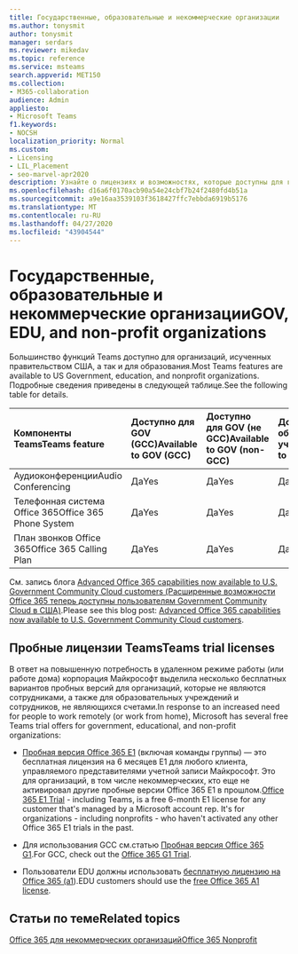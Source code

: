 ```yaml
---
title: Государственные, образовательные и некоммерческие организации
ms.author: tonysmit
author: tonysmit
manager: serdars
ms.reviewer: mikedav
ms.topic: reference
ms.service: msteams
search.appverid: MET150
ms.collection:
- M365-collaboration
audience: Admin
appliesto:
- Microsoft Teams
f1.keywords:
- NOCSH
localization_priority: Normal
ms.custom:
- Licensing
- LIL_Placement
- seo-marvel-apr2020
description: Узнайте о лицензиях и возможностях, которые доступны для государственных организаций, а также для образования и использования в коммерческих планах.
ms.openlocfilehash: d16a6f0170acb90a54e24cbf7b24f2480fd4b51a
ms.sourcegitcommit: a9e16aa3539103f3618427ffc7ebbda6919b5176
ms.translationtype: MT
ms.contentlocale: ru-RU
ms.lasthandoff: 04/27/2020
ms.locfileid: "43904544"
---
```

# <a name="gov-edu-and-non-profit-organizations"></a><span data-ttu-id="58b16-103">Государственные, образовательные и некоммерческие организации</span><span class="sxs-lookup"><span data-stu-id="58b16-103">GOV, EDU, and non-profit organizations</span></span>

<span data-ttu-id="58b16-104">Большинство функций Teams доступно для организаций, исученных правительством США, а так и для образования.</span><span class="sxs-lookup"><span data-stu-id="58b16-104">Most Teams features are available to US Government, education, and nonprofit organizations.</span></span> <span data-ttu-id="58b16-105">Подробные сведения приведены в следующей таблице.</span><span class="sxs-lookup"><span data-stu-id="58b16-105">See the following table for details.</span></span>

|<span data-ttu-id="58b16-106">**Компоненты Teams**</span><span class="sxs-lookup"><span data-stu-id="58b16-106">**Teams feature**</span></span>|<span data-ttu-id="58b16-107">**Доступно для GOV (GCC)**</span><span class="sxs-lookup"><span data-stu-id="58b16-107">**Available to GOV (GCC)**</span></span>|<span data-ttu-id="58b16-108">**Доступно для GOV (не GCC)**</span><span class="sxs-lookup"><span data-stu-id="58b16-108">**Available to GOV (non-GCC)**</span></span>|<span data-ttu-id="58b16-109">**Доступно для образовательных учреждений**</span><span class="sxs-lookup"><span data-stu-id="58b16-109">**Available to EDU**</span></span>|<span data-ttu-id="58b16-110">**Доступна для некоммерческих организаций**</span><span class="sxs-lookup"><span data-stu-id="58b16-110">**Available to non-profit organizations**</span></span>|
|:-----|:-----|:-----|:-----|:-----|
|<span data-ttu-id="58b16-111">Аудиоконференции</span><span class="sxs-lookup"><span data-stu-id="58b16-111">Audio Conferencing</span></span>  <br/> |<span data-ttu-id="58b16-112">Да</span><span class="sxs-lookup"><span data-stu-id="58b16-112">Yes</span></span>  <br/> |<span data-ttu-id="58b16-113">Да</span><span class="sxs-lookup"><span data-stu-id="58b16-113">Yes</span></span>  <br/> |<span data-ttu-id="58b16-114">Да</span><span class="sxs-lookup"><span data-stu-id="58b16-114">Yes</span></span>  <br/> |<span data-ttu-id="58b16-115">Да</span><span class="sxs-lookup"><span data-stu-id="58b16-115">Yes</span></span>  <br/> |
|<span data-ttu-id="58b16-116">Телефонная система Office 365</span><span class="sxs-lookup"><span data-stu-id="58b16-116">Office 365 Phone System</span></span>  <br/> |<span data-ttu-id="58b16-117">Да</span><span class="sxs-lookup"><span data-stu-id="58b16-117">Yes</span></span>  <br/> |<span data-ttu-id="58b16-118">Да</span><span class="sxs-lookup"><span data-stu-id="58b16-118">Yes</span></span>  <br/> |<span data-ttu-id="58b16-119">Да</span><span class="sxs-lookup"><span data-stu-id="58b16-119">Yes</span></span>  <br/> |<span data-ttu-id="58b16-120">Да</span><span class="sxs-lookup"><span data-stu-id="58b16-120">Yes</span></span>  <br/> |
|<span data-ttu-id="58b16-121">План звонков Office 365</span><span class="sxs-lookup"><span data-stu-id="58b16-121">Office 365 Calling Plan</span></span>  <br/> |<span data-ttu-id="58b16-122">Да</span><span class="sxs-lookup"><span data-stu-id="58b16-122">Yes</span></span>  <br/> |<span data-ttu-id="58b16-123">Да</span><span class="sxs-lookup"><span data-stu-id="58b16-123">Yes</span></span>  <br/> |<span data-ttu-id="58b16-124">Да</span><span class="sxs-lookup"><span data-stu-id="58b16-124">Yes</span></span>  <br/> |<span data-ttu-id="58b16-125">Да</span><span class="sxs-lookup"><span data-stu-id="58b16-125">Yes</span></span>  <br/> |
   
<span data-ttu-id="58b16-126">См. запись блога [Advanced Office 365 capabilities now available to U.S. Government Community Cloud customers (Расширенные возможности Office 365 теперь доступны пользователям Government Community Cloud в США)](https://www.microsoft.com/microsoft-365/blog/2017/01/17/advanced-office-365-capabilities-now-available-to-u-s-government-community-customers/).</span><span class="sxs-lookup"><span data-stu-id="58b16-126">Please see this blog post: [Advanced Office 365 capabilities now available to U.S. Government Community Cloud customers](https://www.microsoft.com/microsoft-365/blog/2017/01/17/advanced-office-365-capabilities-now-available-to-u-s-government-community-customers/).</span></span>

## <a name="teams-trial-licenses"></a><span data-ttu-id="58b16-127">Пробные лицензии Teams</span><span class="sxs-lookup"><span data-stu-id="58b16-127">Teams trial licenses</span></span>

<span data-ttu-id="58b16-128">В ответ на повышенную потребность в удаленном режиме работы (или работе дома) корпорация Майкрософт выделила несколько бесплатных вариантов пробных версий для организаций, которые не являются сотрудниками, а также для образовательных учреждений и сотрудников, не являющихся счетами.</span><span class="sxs-lookup"><span data-stu-id="58b16-128">In response to an increased need for people to work remotely (or work from home), Microsoft has several free Teams trial offers for government, educational, and non-profit organizations:</span></span>

- <span data-ttu-id="58b16-129">[Пробная версия Office 365 E1](../e1-trial-license.md) (включая команды группы) — это бесплатная лицензия на 6 месяцев E1 для любого клиента, управляемого представителями учетной записи Майкрософт. Это для организаций, в том числе некоммерческих, кто еще не активировал другие пробные версии Office 365 E1 в прошлом.</span><span class="sxs-lookup"><span data-stu-id="58b16-129">[Office 365 E1 Trial](../e1-trial-license.md) - including Teams, is a free 6-month E1 license for any customer that's managed by a Microsoft account rep. It's for organizations - including nonprofits - who haven't activated any other Office 365 E1 trials in the past.</span></span> 

- <span data-ttu-id="58b16-130">Для использования GCC см.статью [Пробная версия Office 365 G1](../g1-trial-license.md).</span><span class="sxs-lookup"><span data-stu-id="58b16-130">For GCC, check out the [Office 365 G1 Trial](../g1-trial-license.md).</span></span> 

- <span data-ttu-id="58b16-131">Пользователи EDU должны использовать [бесплатную лицензию на Office 365 (a1](../teams-edu-licensing.md)).</span><span class="sxs-lookup"><span data-stu-id="58b16-131">EDU customers should use the [free Office 365 A1 license](../teams-edu-licensing.md).</span></span>


## <a name="related-topics"></a><span data-ttu-id="58b16-132">Статьи по теме</span><span class="sxs-lookup"><span data-stu-id="58b16-132">Related topics</span></span>

[<span data-ttu-id="58b16-133">Office 365 для некоммерческих организаций</span><span class="sxs-lookup"><span data-stu-id="58b16-133">Office 365 Nonprofit</span></span>](https://www.microsoft.com/microsoft-365/nonprofit/office-365-nonprofit)